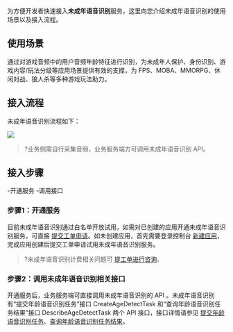 为方便开发者快速接入**未成年语音识别**服务，这里向您介绍未成年语音识别的使用场景以及接入流程。

## 使用场景
通过对游戏音频中的用户音频年龄特征进行识别，为未成年人保护、身份识别、游戏内容/玩法分级等应用场景提供有效的支撑，为 FPS、MOBA、MMORPG、休闲对战、狼人杀等多种游戏玩法助力。


## 接入流程
未成年语音识别流程如下：

![](https://main.qcloudimg.com/raw/efe3b6c4e6666598e2699c3cfce87780.png)
>?业务侧需自行采集音频，业务服务端方可调用未成年语音识别 API。

## 接入步骤
<dx-steps>
-<dx-tag-link link="#enable" tag="控制台">开通服务</dx-tag-link>
-<dx-tag-link link="#access" tag="业务侧">调用接口</dx-tag-link>
</dx-steps>

[](id:enable)
### 步骤1：开通服务
目前未成年语音识别通过白名单开放试用，如需对已创建的应用开通未成年语音识别服务，可直接 [提交工单申请](https://console.cloud.tencent.com/workorder/category?level1_id=438&level2_id=445&source=0&data_title=%E6%B8%B8%E6%88%8F%E5%A4%9A%E5%AA%92%E4%BD%93%E5%BC%95%E6%93%8EGME&step=1)。如未创建应用，首先需要登录控制台 [新建应用](https://console.cloud.tencent.com/gamegme/create)，完成应用创建后提交工单申请试用未成年语音识别服务。

> ?未成年语音识别计费相关问题可 [提工单进行咨询](https://console.cloud.tencent.com/workorder/category?level1_id=438&level2_id=445&source=0&data_title=%E6%B8%B8%E6%88%8F%E5%A4%9A%E5%AA%92%E4%BD%93%E5%BC%95%E6%93%8EGME&step=1)。

[](id:access)
### 步骤2：调用未成年语音识别相关接口
开通服务后，业务服务端可直接调用未成年语音识别的 API 。未成年语音识别有“提交年龄语音识别任务”接口 CreateAgeDetectTask 和“查询年龄语音识别任务结果”接口 DescribeAgeDetectTask 两个 API 接口，接口详情请参见 [提交年龄语音识别任务](https://cloud.tencent.com/document/product/607/60620)、[查询年龄语音识别任务结果](https://cloud.tencent.com/document/product/607/60619)。

